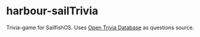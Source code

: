 # harbour-sailTrivia
Trivia-game for SailfishOS.
Uses [Open Trivia Database](https://opentdb.com) as questions source.
